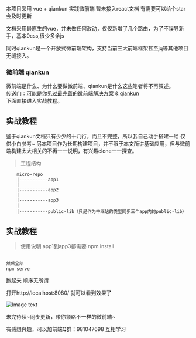 <!--
 * @Author: your name
 * @Date: 2020-02-22 19:17:31
 * @LastEditTime: 2020-02-22 19:30:58
 * @LastEditors: Please set LastEditors
 * @Description: In User Settings Edit
 * @FilePath: \yjhlc:\Users\zhamgzifang\Desktop\wqd\README.md
 -->
本项目采用 vue + qiankun 实践微前端   暂未接入react文档  有需要可以给个star 会及时更新

文档采用最原生的vue，并未做任何改动，仅仅新增了几个路由，为了不误导新手，基本0css,很少多余js

同时qiankun是一个开放式微前端架构，支持当前三大前端框架甚至jq等其他项目无缝接入。

### 微前端 qiankun

微前端是什么、为什么要做微前端、qiankun是什么这些笔者将不再叙述。   
传送门：[可能是你见过最完善的微前端解决方案](https://yq.aliyun.com/articles/715922)  &  [qiankun](https://github.com/umijs/qiankun)     
下面直接进入实战教程。

## 实战教程

鉴于qiankun文档只有少少的十几行，而且不完整，所以我自己动手搭建一给 仅供小白参考~
另本项目作为长期构建项目，并不限于本文所讲基础应用，但与微前端构建太大相关的不再一一说明，有兴趣clone一一探查。

> 工程结构
```
    micro-repo
    |-----------app1
    |           
    |-----------app2
    |    
    |-----------app3
    |
    |-----------public-lib（只是作为中继站的类型同步三个app内的public-lib）       
```


## 实战教程

> 使用说明
app1到app3都需要
npm install 
```

然后全部
npm serve
```
跑起来  顺序无所谓

打开http://localhost:8080/ 就可以看到效果了

![Image text]()

未完待续~同步更新，带你领略不一样的微前端~

有感想兴趣，可以加前端Q群：981047698 互相学习